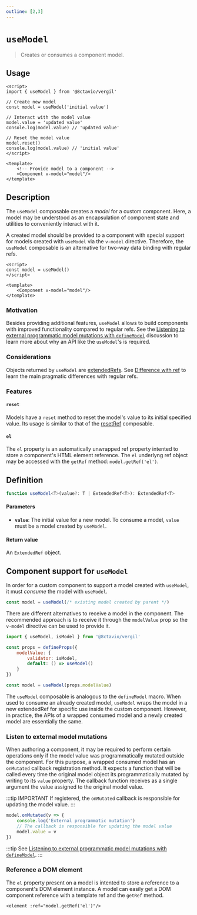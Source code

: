 ```yaml
---
outline: [2,3]
---
```


# `useModel`

> Creates or consumes a component model.

## Usage

```vue
<script>
import { useModel } from '@8ctavio/vergil'

// Create new model
const model = useModel('initial value')

// Interact with the model value
model.value = 'updated value'
console.log(model.value) // 'updated value'

// Reset the model value
model.reset()
console.log(model.value) // 'initial value'
</script>

<template>
    <!-- Provide model to a component -->
    <Component v-model="model"/>
</template>
```

## Description

The `useModel` composable creates a *model* for a custom component. Here, a model may be understood as an encapsulation of component state and utilities to conveniently interact with it.

A created model should be provided to a component with special support for models created with `useModel` via the `v-model` directive. Therefore, the `useModel` composable is an alternative for two-way data binding with regular refs.

```vue
<script>
const model = useModel()
</script>

<template>
    <Component v-model="model"/>
</template>
```

### Motivation

Besides providing additional features, `useModel` allows to build components with improved functionality compared to regular refs. See the [Listening to external programmatic model mutations with `defineModel`](https://github.com/vuejs/core/discussions/11250) discussion to learn more about why an API like the `useModel`'s is required.

### Considerations

Objects returned by `useModel` are [extendedRefs](/composables/extendedRef). See [Difference with ref](/composables/extendedRef#difference-with-ref) to learn the main pragmatic differences with regular refs.

### Features

#### `reset`

Models have a `reset` method to reset the model's value to its initial specified value. Its usage is similar to that of the [resetRef](/composables/resetRef) composable.

#### `el`

The `el` property is an automatically unwrapped ref property intented to store a component's HTML element reference. The `el` underlyng ref object may be accessed with the `getRef` method: `model.getRef('el')`.

## Definition

```ts
function useModel<T>(value?: T | ExtendedRef<T>): ExtendedRef<T>
```

#### Parameters

- **`value`**: The initial value for a new model. To consume a model, `value` must be a model created by `useModel`.

#### Return value

An `ExtendedRef` object.

## Component support for `useModel`

In order for a custom component to support a model created with `useModel`, it must *consume* the model with `useModel`.

```js
const model = useModel(/* existing model created by parent */)
```

There are different alternatives to receive a model in the component. The recommended approach is to receive it through the `modelValue` prop so the `v-model` directive can be used to provide it.

```js
import { useModel, isModel } from '@8ctavio/vergil'

const props = defineProps({
    modelValue: {
        validator: isModel,
        default: () => useModel()
    }
})

const model = useModel(props.modelValue)
```

The `useModel` composable is analogous to the `defineModel` macro. When used to consume an already created model, `useModel` wraps the model in a new extendedRef for specific use inside the custom component. However, in practice, the APIs of a wrapped consumed model and a newly created model are essentially the same.

### Listen to external model mutations

When authoring a component, it may be required to perform certain operations only if the model value was programmatically mutated outside the component. For this purpose, a wrapped consumed model has an `onMutated` callback registration method. It expects a function that will be called every time the original model object its programmatically mutated by writing to its `value` property. The callback function receives as a single argument the value assigned to the original model value. 

:::tip IMPORTANT
If registered, the `onMutated` callback is responsible for updating the model value.
:::

```js
model.onMutated(v => {
    console.log('External programmatic mutation')
    // The callback is responsible for updating the model value
    model.value = v
})
```

:::tip
See [Listening to external programmatic model mutations with `defineModel`](https://github.com/vuejs/core/discussions/11250).
:::

### Reference a DOM element

The `el` property present on a model is intented to store a reference to a component's DOM element instance. A model can easily get a DOM component reference with a template ref and the `getRef` method.

```vue
<element :ref="model.getRef('el')"/>
```